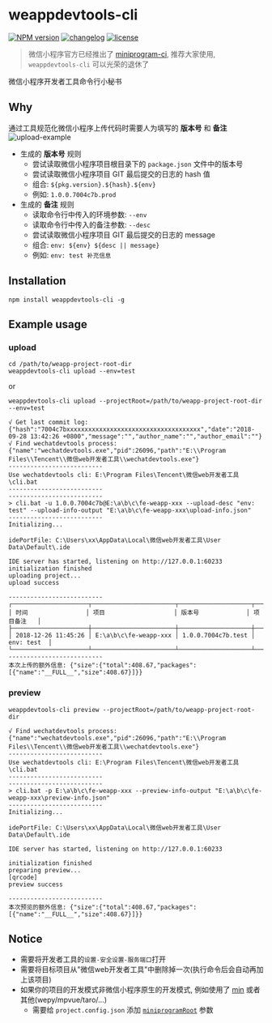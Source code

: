 # weappdevtools-cli

[![NPM version][npm-image]][npm-url] [![changelog][changelog-image]][changelog-url] [![license][license-image]][license-url]

[npm-image]: https://img.shields.io/npm/v/weappdevtools-cli.svg?style=flat-square
[npm-url]: https://npmjs.org/package/weappdevtools-cli
[license-image]: https://img.shields.io/badge/License-MIT-blue.svg?style=flat-square
[license-url]: https://github.com/ufologist/weappdevtools-cli/blob/master/LICENSE
[changelog-image]: https://img.shields.io/badge/CHANGE-LOG-blue.svg?style=flat-square
[changelog-url]: https://github.com/ufologist/weappdevtools-cli/blob/master/CHANGELOG.md

> 微信小程序官方已经推出了 [miniprogram-ci](https://developers.weixin.qq.com/miniprogram/dev/devtools/ci.html "开发者可不打开小程序开发者工具，独立使用 miniprogram-ci 进行小程序代码的上传、预览等操作"), 推荐大家使用, `weappdevtools-cli` 可以光荣的退休了

微信小程序开发者工具命令行小秘书

## Why

通过工具规范化微信小程序上传代码时需要人为填写的 **版本号** 和 **备注**
![upload-example](https://raw.githubusercontent.com/ufologist/weappdevtools-cli/master/upload-example.png)

* 生成的 **版本号** 规则
  * 尝试读取微信小程序项目根目录下的 `package.json` 文件中的版本号
  * 尝试读取微信小程序项目 GIT 最后提交的日志的 hash 值
  * 组合: `${pkg.version}.${hash}.${env}`
  * 例如: `1.0.0.7004c7b.prod`
* 生成的 **备注** 规则
  * 读取命令行中传入的环境参数: `--env`
  * 读取命令行中传入的备注参数: `--desc`
  * 尝试读取微信小程序项目 GIT 最后提交的日志的 message
  * 组合: `env: ${env} ${desc || message}`
  * 例如: `env: test 补充信息`

## Installation

```
npm install weappdevtools-cli -g
```

## Example usage

### upload

```
cd /path/to/weapp-project-root-dir
weappdevtools-cli upload --env=test
```

or

```
weappdevtools-cli upload --projectRoot=/path/to/weapp-project-root-dir --env=test
```

```
√ Get last commit log: {"hash":"7004c7bxxxxxxxxxxxxxxxxxxxxxxxxxxxxxxxxxxxxx","date":"2018-09-28 13:42:26 +0800","message":"","author_name":"","author_email":""}
√ Find wechatdevtools process: {"name":"wechatdevtools.exe","pid":26096,"path":"E:\\Program Files\\Tencent\\微信web开发者工具\\wechatdevtools.exe"}
--------------------------
Use wechatdevtools cli: E:\Program Files\Tencent\微信web开发者工具\cli.bat
--------------------------
--------------------------
> cli.bat -u 1.0.0.7004c7b@E:\a\b\c\fe-weapp-xxx --upload-desc "env: test" --upload-info-output "E:\a\b\c\fe-weapp-xxx\upload-info.json"
--------------------------
Initializing...

idePortFile: C:\Users\xx\AppData\Local\微信web开发者工具\User Data\Default\.ide

IDE server has started, listening on http://127.0.0.1:60233
initialization finished
uploading project...
upload success

--------------------------
┌─────────────────────┬───────────────────────┬────────────────────┬────────────┐
│ 时间                │ 项目                   │ 版本号             │ 项目备注   │
├─────────────────────┼───────────────────────┼────────────────────┼────────────┤
│ 2018-12-26 11:45:26 │ E:\a\b\c\fe-weapp-xxx │ 1.0.0.7004c7b.test │ env: test  │
└─────────────────────┴───────────────────────┴────────────────────┴────────────┘
--------------------------
本次上传的额外信息: {"size":{"total":408.67,"packages":[{"name":"__FULL__","size":408.67}]}}
```

### preview

```
weappdevtools-cli preview --projectRoot=/path/to/weapp-project-root-dir
```

```
√ Find wechatdevtools process: {"name":"wechatdevtools.exe","pid":26096,"path":"E:\\Program Files\\Tencent\\微信web开发者工具\\wechatdevtools.exe"}
--------------------------
Use wechatdevtools cli: E:\Program Files\Tencent\微信web开发者工具\cli.bat
--------------------------
--------------------------
> cli.bat -p E:\a\b\c\fe-weapp-xxx --preview-info-output "E:\a\b\c\fe-weapp-xxx\preview-info.json"
--------------------------
Initializing...

idePortFile: C:\Users\xx\AppData\Local\微信web开发者工具\User Data\Default\.ide

IDE server has started, listening on http://127.0.0.1:60233

initialization finished
preparing preview...
[qrcode]
preview success

--------------------------
本次预览的额外信息: {"size":{"total":408.67,"packages":[{"name":"__FULL__","size":408.67}]}}
```

## Notice

* 需要将开发者工具的`设置-安全设置-服务端口`打开
* 需要将目标项目从"微信web开发者工具"中删除掉一次(执行命令后会自动再加上该项目)
* 如果你的项目的开发模式非微信小程序原生的开发模式, 例如使用了 [min](https://github.com/meili/min-cli) 或者其他(wepy/mpvue/taro/...)
  * 需要给 `project.config.json` 添加 [`miniprogramRoot`](https://developers.weixin.qq.com/miniprogram/dev/devtools/projectconfig.html) 参数